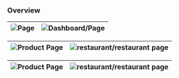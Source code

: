 ### Overview

| ![Page](https://github.com/betelhemdemsis/Food-Delivery/blob/master/image-ss/Screenshot%202024-06-06%20181301.png) | ![Dashboard/Page](https://github.com/betelhemdemsis/Food-Delivery/blob/master/image-ss/Screenshot%202024-06-01%20124338.png) |
|:------------------------------------------------------------------------------------------------------------------:|:-----------------------------------------------------------------------------------------------------------------------------:|

| ![Product Page](https://github.com/betelhemdemsis/Food-Delivery/blob/master/image-ss/Screenshot%202024-06-01%20124453.png) | ![restaurant/restaurant page](https://github.com/betelhemdemsis/Food-Delivery/blob/master/image-ss/Screenshot%202024-06-01%20132805.png) |
|:-----------------------------------------------------------------------------------------------------------------------------------:|:------------------------------------------------------------------------------------------------------------------------------------------:|

| ![Product Page](https://github.com/betelhemdemsis/food-delivery/blob/master/image-ss/register.png) | ![restaurant/restaurant page](https://github.com/betelhemdemsis/food-delivery/blob/master/image-ss/login-page.png) |
|:-----------------------------------------------------------------------------------------------------------------------------------:|:------------------------------------------------------------------------------------------------------------------------------------------:|
